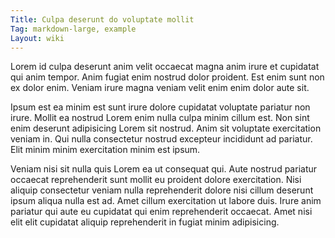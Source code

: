 ```yaml
---
Title: Culpa deserunt do voluptate mollit
Tag: markdown-large, example
Layout: wiki
---
```

Lorem id culpa deserunt anim velit occaecat magna anim irure et cupidatat qui anim tempor. Anim fugiat enim nostrud dolor proident. Est enim sunt non ex dolor enim. Veniam irure magna veniam velit enim enim dolor aute sit.

Ipsum est ea minim est sunt irure dolore cupidatat voluptate pariatur non irure. Mollit ea nostrud Lorem enim nulla culpa minim cillum est. Non sint enim deserunt adipisicing Lorem sit nostrud. Anim sit voluptate exercitation veniam in. Qui nulla consectetur nostrud excepteur incididunt ad pariatur. Elit minim minim exercitation minim est ipsum.

Veniam nisi sit nulla quis Lorem ea ut consequat qui. Aute nostrud pariatur occaecat reprehenderit sunt mollit eu proident dolore exercitation. Nisi aliquip consectetur veniam nulla reprehenderit dolore nisi cillum deserunt ipsum aliqua nulla est ad. Amet cillum exercitation ut labore duis. Irure anim pariatur qui aute eu cupidatat qui enim reprehenderit occaecat. Amet nisi elit elit cupidatat aliquip reprehenderit in fugiat minim adipisicing.